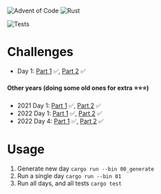 ![Advent of Code](https://community.alteryx.com/t5/image/serverpage/image-id/269381iE1288FAEB30E4EDA?v=v2)
![Rust](https://img.shields.io/badge/rust-%23000000.svg?style=for-the-badge&logo=rust&logoColor=white)

![Tests](https://github.com/jyelewis/advent-of-code-2023/actions/workflows/tests.yml/badge.svg)

# Challenges
* Day 1: [Part 1](/src/bin/01a.rs) ✅, [Part 2](/src/bin/01b.rs) ✅


#### Other years (doing some old ones for extra ⭐️⭐️⭐️️)
* 2021 Day 1: [Part 1](/src/bin/2021_01a.rs) ✅, [Part 2](/src/bin/2021_01b.rs) ✅
* 2022 Day 1: [Part 1](/src/bin/2022_01.rs) ✅, [Part 2](/src/bin/2022_01.rs) ✅
* 2022 Day 4: [Part 1](/src/bin/2022_04.rs) ✅, [Part 2](/src/bin/2022_04.rs) ✅

# Usage
1. Generate new day `cargo run --bin 00_generate`
2. Run a single day `cargo run --bin 01`
3. Run all days, and all tests `cargo test`
